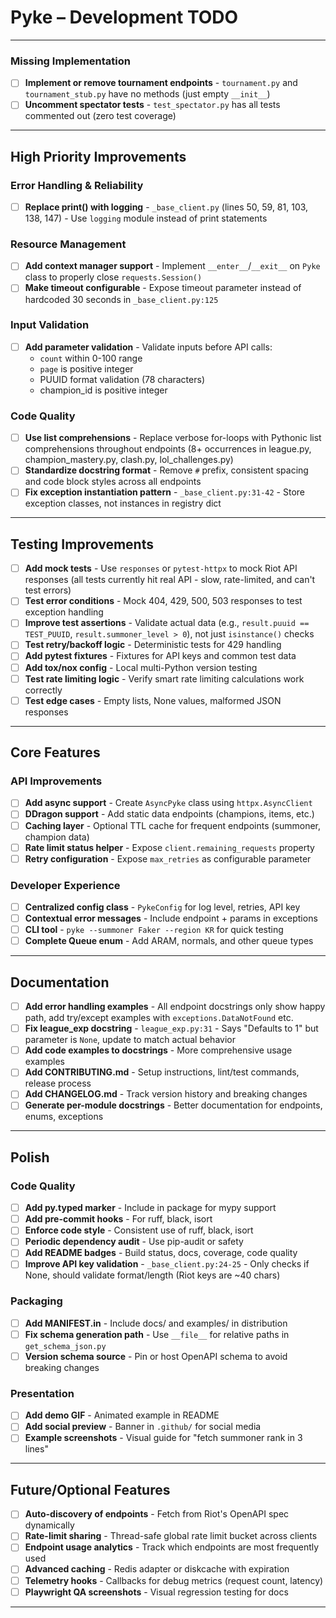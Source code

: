 # Pyke – Development TODO

---

### Missing Implementation

- [ ] **Implement or remove tournament endpoints** - `tournament.py` and `tournament_stub.py` have no methods (just empty `__init__`)
- [ ] **Uncomment spectator tests** - `test_spectator.py` has all tests commented out (zero test coverage)

---

## High Priority Improvements

### Error Handling & Reliability

- [ ] **Replace print() with logging** - `_base_client.py` (lines 50, 59, 81, 103, 138, 147) - Use `logging` module instead of print statements

### Resource Management

- [ ] **Add context manager support** - Implement `__enter__`/`__exit__` on `Pyke` class to properly close `requests.Session()`
- [ ] **Make timeout configurable** - Expose timeout parameter instead of hardcoded 30 seconds in `_base_client.py:125`

### Input Validation

- [ ] **Add parameter validation** - Validate inputs before API calls:
  - `count` within 0-100 range
  - `page` is positive integer
  - PUUID format validation (78 characters)
  - champion_id is positive integer

### Code Quality

- [ ] **Use list comprehensions** - Replace verbose for-loops with Pythonic list comprehensions throughout endpoints (8+ occurrences in league.py, champion_mastery.py, clash.py, lol_challenges.py)
- [ ] **Standardize docstring format** - Remove `#` prefix, consistent spacing and code block styles across all endpoints
- [ ] **Fix exception instantiation pattern** - `_base_client.py:31-42` - Store exception classes, not instances in registry dict

---

## Testing Improvements

- [ ] **Add mock tests** - Use `responses` or `pytest-httpx` to mock Riot API responses (all tests currently hit real API - slow, rate-limited, and can't test errors)
- [ ] **Test error conditions** - Mock 404, 429, 500, 503 responses to test exception handling
- [ ] **Improve test assertions** - Validate actual data (e.g., `result.puuid == TEST_PUUID`, `result.summoner_level > 0`), not just `isinstance()` checks
- [ ] **Test retry/backoff logic** - Deterministic tests for 429 handling
- [ ] **Add pytest fixtures** - Fixtures for API keys and common test data
- [ ] **Add tox/nox config** - Local multi-Python version testing
- [ ] **Test rate limiting logic** - Verify smart rate limiting calculations work correctly
- [ ] **Test edge cases** - Empty lists, None values, malformed JSON responses

---

## Core Features

### API Improvements

- [ ] **Add async support** - Create `AsyncPyke` class using `httpx.AsyncClient`
- [ ] **DDragon support** - Add static data endpoints (champions, items, etc.)
- [ ] **Caching layer** - Optional TTL cache for frequent endpoints (summoner, champion data)
- [ ] **Rate limit status helper** - Expose `client.remaining_requests` property
- [ ] **Retry configuration** - Expose `max_retries` as configurable parameter

### Developer Experience

- [ ] **Centralized config class** - `PykeConfig` for log level, retries, API key
- [ ] **Contextual error messages** - Include endpoint + params in exceptions
- [ ] **CLI tool** - `pyke --summoner Faker --region KR` for quick testing
- [ ] **Complete Queue enum** - Add ARAM, normals, and other queue types

---

## Documentation

- [ ] **Add error handling examples** - All endpoint docstrings only show happy path, add try/except examples with `exceptions.DataNotFound` etc.
- [ ] **Fix league_exp docstring** - `league_exp.py:31` - Says "Defaults to 1" but parameter is `None`, update to match actual behavior
- [ ] **Add code examples to docstrings** - More comprehensive usage examples
- [ ] **Add CONTRIBUTING.md** - Setup instructions, lint/test commands, release process
- [ ] **Add CHANGELOG.md** - Track version history and breaking changes
- [ ] **Generate per-module docstrings** - Better documentation for endpoints, enums, exceptions

---

## Polish

### Code Quality

- [ ] **Add py.typed marker** - Include in package for mypy support
- [ ] **Add pre-commit hooks** - For ruff, black, isort
- [ ] **Enforce code style** - Consistent use of ruff, black, isort
- [ ] **Periodic dependency audit** - Use pip-audit or safety
- [ ] **Add README badges** - Build status, docs, coverage, code quality
- [ ] **Improve API key validation** - `_base_client.py:24-25` - Only checks if None, should validate format/length (Riot keys are ~40 chars)

### Packaging

- [ ] **Add MANIFEST.in** - Include docs/ and examples/ in distribution
- [ ] **Fix schema generation path** - Use `__file__` for relative paths in `get_schema_json.py`
- [ ] **Version schema source** - Pin or host OpenAPI schema to avoid breaking changes

### Presentation

- [ ] **Add demo GIF** - Animated example in README
- [ ] **Add social preview** - Banner in `.github/` for social media
- [ ] **Example screenshots** - Visual guide for "fetch summoner rank in 3 lines"

---

## Future/Optional Features

- [ ] **Auto-discovery of endpoints** - Fetch from Riot's OpenAPI spec dynamically
- [ ] **Rate-limit sharing** - Thread-safe global rate limit bucket across clients
- [ ] **Endpoint usage analytics** - Track which endpoints are most frequently used
- [ ] **Advanced caching** - Redis adapter or diskcache with expiration
- [ ] **Telemetry hooks** - Callbacks for debug metrics (request count, latency)
- [ ] **Playwright QA screenshots** - Visual regression testing for docs

---
